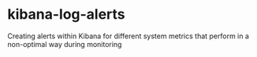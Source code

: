 # kibana-log-alerts
Creating alerts within Kibana for different system metrics that perform in a non-optimal way during monitoring
